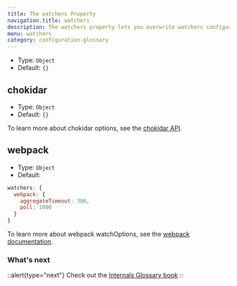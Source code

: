 ```yaml
---
title: The watchers Property
navigation.title: watchers
description: The watchers property lets you overwrite watchers configuration in your nuxt.config.js.
menu: watchers
category: configuration-glossary
---
```


- Type: `Object`
- Default: `{}`

## chokidar

- Type: `Object`
- Default: `{}`

To learn more about chokidar options, see the [chokidar API](https://github.com/paulmillr/chokidar#api).

## webpack

- Type: `Object`
- Default:

```js
watchers: {
  webpack: {
    aggregateTimeout: 300,
    poll: 1000
  }
}
```

To learn more about webpack watchOptions, see the [webpack documentation](https://webpack.js.org/configuration/watch/#watchoptions).

### What's next

::alert{type="next"}
Check out the [Internals Glossary book](/docs/internals-glossary/$nuxt)
::
